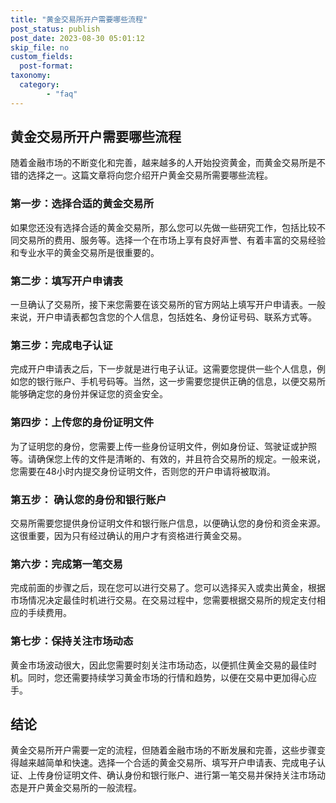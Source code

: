 ```yaml
---
title: "黄金交易所开户需要哪些流程"
post_status: publish
post_date: 2023-08-30 05:01:12
skip_file: no
custom_fields: 
  post-format: 
taxonomy:
  category:
        - "faq"
---
```


## 黄金交易所开户需要哪些流程

随着金融市场的不断变化和完善，越来越多的人开始投资黄金，而黄金交易所是不错的选择之一。这篇文章将向您介绍开户黄金交易所需要哪些流程。

### 第一步：选择合适的黄金交易所

如果您还没有选择合适的黄金交易所，那么您可以先做一些研究工作，包括比较不同交易所的费用、服务等。选择一个在市场上享有良好声誉、有着丰富的交易经验和专业水平的黄金交易所是很重要的。

### 第二步：填写开户申请表

一旦确认了交易所，接下来您需要在该交易所的官方网站上填写开户申请表。一般来说，开户申请表都包含您的个人信息，包括姓名、身份证号码、联系方式等。

### 第三步：完成电子认证

完成开户申请表之后，下一步就是进行电子认证。这需要您提供一些个人信息，例如您的银行账户、手机号码等。当然，这一步需要您提供正确的信息，以便交易所能够确定您的身份并保证您的资金安全。

### 第四步：上传您的身份证明文件

为了证明您的身份，您需要上传一些身份证明文件，例如身份证、驾驶证或护照等。请确保您上传的文件是清晰的、有效的，并且符合交易所的规定。一般来说，您需要在48小时内提交身份证明文件，否则您的开户申请将被取消。

### 第五步： 确认您的身份和银行账户

交易所需要您提供身份证明文件和银行账户信息，以便确认您的身份和资金来源。这很重要，因为只有经过确认的用户才有资格进行黄金交易。

### 第六步：完成第一笔交易

完成前面的步骤之后，现在您可以进行交易了。您可以选择买入或卖出黄金，根据市场情况决定最佳时机进行交易。在交易过程中，您需要根据交易所的规定支付相应的手续费用。

### 第七步：保持关注市场动态

黄金市场波动很大，因此您需要时刻关注市场动态，以便抓住黄金交易的最佳时机。同时，您还需要持续学习黄金市场的行情和趋势，以便在交易中更加得心应手。

## 结论

黄金交易所开户需要一定的流程，但随着金融市场的不断发展和完善，这些步骤变得越来越简单和快速。选择一个合适的黄金交易所、填写开户申请表、完成电子认证、上传身份证明文件、确认身份和银行账户、进行第一笔交易并保持关注市场动态是开户黄金交易所的一般流程。
